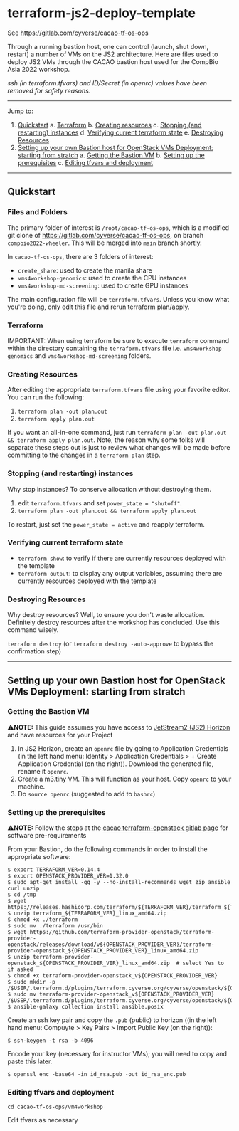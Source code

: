 # terraform-js2-deploy-template

See https://gitlab.com/cyverse/cacao-tf-os-ops

Through a running bastion host, one can control (launch, shut down, restart) a number of VMs on the JS2 architecture. Here are files used to deploy JS2 VMs through the CACAO bastion host used for the CompBio Asia 2022 workshop.

*ssh (in terraform.tfvars) and ID/Secret (in openrc) values have been removed for safety reasons.*

---

Jump to:
1. [Quickstart](#files-and-folders)
    a. [Terraform](#terraform)
    b. [Creating resources]()
    c. [Stopping (and restarting) instances](#stopping-and-restarting-instances)
    d. [Verifying current terraform state](#verifying-current-terraform-state)
    e. [Destroying Resources](#destroying-resources)
2. [Setting up your own Bastion host for OpenStack VMs Deployment: starting from stratch](#setting-up-your-own-bastion-host-for-openstack-vms-deployment-starting-from-stratch)
    a. [Getting the Bastion VM](#getting-the-bastion-vm)
    b. [Setting up the prerequisites](#setting-up-the-prerequisites)
    c. [Editing tfvars and deployment](#editing-tfvars-and-deployment)
---

## Quickstart

### Files and Folders
The primary folder of interest is `/root/cacao-tf-os-ops`, which is a modified git clone of https://gitlab.com/cyverse/cacao-tf-os-ops, on branch `compbio2022-wheeler`. This will be merged into `main` branch shortly.

In `cacao-tf-os-ops`, there are 3 folders of interest:
* `create_share`: used to create the manila share
* `vms4workshop-genomics`: used to create the CPU instances
* `vms4workshop-md-screening`: used to create GPU instances

The main configuration file will be `terraform.tfvars`. Unless you know what you're doing, only edit this file and rerun terraform plan/apply.

### Terraform

IMPORTANT: When using terraform be sure to execute `terraform` command within the directory containing the `terraform.tfvars` file i.e. `vms4workshop-genomics` and `vms4workshop-md-screening` folders.

### Creating Resources
After editing the appropriate `terraform.tfvars` file using your favorite editor. You can run the following:

1. `terraform plan -out plan.out`
2. `terraform apply plan.out`

If you want an all-in-one command, just run `terraform plan -out plan.out && terraform apply plan.out`. Note, the reason why some folks will separate these steps out is just to review what changes will be made before committing to the changes in a `terraform plan` step.

### Stopping (and restarting) instances
Why stop instances? To conserve allocation without destroying them.

1. edit `terraform.tfvars` and set `power_state = "shutoff"`.
2. `terraform plan -out plan.out && terraform apply plan.out`

To restart, just set the `power_state = active` and reapply terraform.

### Verifying current terraform state

* `terraform show`: to verify if there are currently resources deployed with the template
* `terraform output`: to display any output variables, assuming there are currently resources deployed with the template

### Destroying Resources
Why destroy resources? Well, to ensure you don't waste allocation. Definitely destroy resources after the workshop has concluded. Use this command wisely.

`terraform destroy` (or `terraform destroy -auto-approve` to bypass the confirmation step)

---

## Setting up your own Bastion host for OpenStack VMs Deployment: starting from stratch 

### Getting the Bastion VM
⚠️**NOTE:** This guide assumes you have access to [JetStream2 (JS2) Horizon](https://js2.jetstream-cloud.org/auth/login/?next=/project/instances/) and have resources for your Project

1. In JS2 Horizon, create an `openrc` file by going to Application Credentials (in the left hand menu: Identity > Application Credentials > + Create Application Credential (on the right)). Download the generated file, rename it `openrc`.
2. Create a m3.tiny VM. This will function as your host. Copy `openrc` to your machine.
3. Do `source openrc` (suggested to add to `bashrc`)

### Setting up the prerequisites
⚠️**NOTE:** Follow the steps at the [cacao terraform-openstack gitlab page](https://gitlab.com/cyverse/cacao-tf-os-ops/-/tree/main/) for software pre-requirements

From your Bastion, do the following commands in order to install the appropriate software:
```
$ export TERRAFORM_VER=0.14.4  
$ export OPENSTACK_PROVIDER_VER=1.32.0  
$ sudo apt-get install -qq -y --no-install-recommends wget zip ansible curl unzip   
$ cd /tmp 
$ wget https://releases.hashicorp.com/terraform/${TERRAFORM_VER}/terraform_${TERRAFORM_VER}_linux_amd64.zip 
$ unzip terraform_${TERRAFORM_VER}_linux_amd64.zip  
$ chmod +x ./terraform 
$ sudo mv ./terraform /usr/bin 
$ wget https://github.com/terraform-provider-openstack/terraform-provider-openstack/releases/download/v${OPENSTACK_PROVIDER_VER}/terraform-provider-openstack_${OPENSTACK_PROVIDER_VER}_linux_amd64.zip 
$ unzip terraform-provider-openstack_${OPENSTACK_PROVIDER_VER}_linux_amd64.zip  # select Yes to if asked 
$ chmod +x terraform-provider-openstack_v${OPENSTACK_PROVIDER_VER}  
$ sudo mkdir -p /$USER/.terraform.d/plugins/terraform.cyverse.org/cyverse/openstack/${OPENSTACK_PROVIDER_VER}/linux_amd64 
$ sudo mv terraform-provider-openstack_v${OPENSTACK_PROVIDER_VER} /$USER/.terraform.d/plugins/terraform.cyverse.org/cyverse/openstack/${OPENSTACK_PROVIDER_VER}/linux_amd64/  
$ ansible-galaxy collection install ansible.posix 
```
Create an ssh key pair and copy the `.pub` (public) to horizon ((in the left hand menu: Compuyte > Key Pairs > Import Public Key (on the right)):
```
$ ssh-keygen -t rsa -b 4096 
```
Encode your key (necessary for instructor VMs); you will need to copy and paste this later.
```
$ openssl enc -base64 -in id_rsa.pub -out id_rsa_enc.pub  
```

### Editing tfvars and deployment

```
cd cacao-tf-os-ops/vm4workshop
```
Edit tfvars as necessary 
